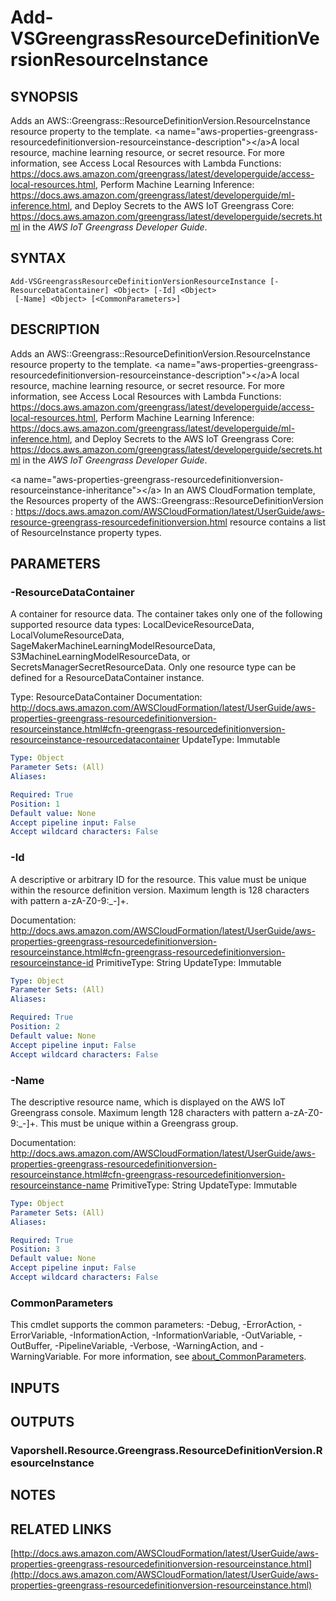 # Add-VSGreengrassResourceDefinitionVersionResourceInstance

## SYNOPSIS
Adds an AWS::Greengrass::ResourceDefinitionVersion.ResourceInstance resource property to the template.
\<a name="aws-properties-greengrass-resourcedefinitionversion-resourceinstance-description"\>\</a\>A local resource, machine learning resource, or secret resource.
For more information, see Access Local Resources with Lambda Functions: https://docs.aws.amazon.com/greengrass/latest/developerguide/access-local-resources.html, Perform Machine Learning Inference: https://docs.aws.amazon.com/greengrass/latest/developerguide/ml-inference.html, and Deploy Secrets to the AWS IoT Greengrass Core: https://docs.aws.amazon.com/greengrass/latest/developerguide/secrets.html in the *AWS IoT Greengrass Developer Guide*.

## SYNTAX

```
Add-VSGreengrassResourceDefinitionVersionResourceInstance [-ResourceDataContainer] <Object> [-Id] <Object>
 [-Name] <Object> [<CommonParameters>]
```

## DESCRIPTION
Adds an AWS::Greengrass::ResourceDefinitionVersion.ResourceInstance resource property to the template.
\<a name="aws-properties-greengrass-resourcedefinitionversion-resourceinstance-description"\>\</a\>A local resource, machine learning resource, or secret resource.
For more information, see Access Local Resources with Lambda Functions: https://docs.aws.amazon.com/greengrass/latest/developerguide/access-local-resources.html, Perform Machine Learning Inference: https://docs.aws.amazon.com/greengrass/latest/developerguide/ml-inference.html, and Deploy Secrets to the AWS IoT Greengrass Core: https://docs.aws.amazon.com/greengrass/latest/developerguide/secrets.html in the *AWS IoT Greengrass Developer Guide*.

\<a name="aws-properties-greengrass-resourcedefinitionversion-resourceinstance-inheritance"\>\</a\> In an AWS CloudFormation template, the Resources property of the  AWS::Greengrass::ResourceDefinitionVersion : https://docs.aws.amazon.com/AWSCloudFormation/latest/UserGuide/aws-resource-greengrass-resourcedefinitionversion.html resource contains a list of ResourceInstance property types.

## PARAMETERS

### -ResourceDataContainer
A container for resource data.
The container takes only one of the following supported resource data types: LocalDeviceResourceData, LocalVolumeResourceData, SageMakerMachineLearningModelResourceData, S3MachineLearningModelResourceData, or SecretsManagerSecretResourceData.
Only one resource type can be defined for a ResourceDataContainer instance.

Type: ResourceDataContainer
Documentation: http://docs.aws.amazon.com/AWSCloudFormation/latest/UserGuide/aws-properties-greengrass-resourcedefinitionversion-resourceinstance.html#cfn-greengrass-resourcedefinitionversion-resourceinstance-resourcedatacontainer
UpdateType: Immutable

```yaml
Type: Object
Parameter Sets: (All)
Aliases:

Required: True
Position: 1
Default value: None
Accept pipeline input: False
Accept wildcard characters: False
```

### -Id
A descriptive or arbitrary ID for the resource.
This value must be unique within the resource definition version.
Maximum length is 128 characters with pattern a-zA-Z0-9:_-\]+.

Documentation: http://docs.aws.amazon.com/AWSCloudFormation/latest/UserGuide/aws-properties-greengrass-resourcedefinitionversion-resourceinstance.html#cfn-greengrass-resourcedefinitionversion-resourceinstance-id
PrimitiveType: String
UpdateType: Immutable

```yaml
Type: Object
Parameter Sets: (All)
Aliases:

Required: True
Position: 2
Default value: None
Accept pipeline input: False
Accept wildcard characters: False
```

### -Name
The descriptive resource name, which is displayed on the AWS IoT Greengrass console.
Maximum length 128 characters with pattern a-zA-Z0-9:_-\]+.
This must be unique within a Greengrass group.

Documentation: http://docs.aws.amazon.com/AWSCloudFormation/latest/UserGuide/aws-properties-greengrass-resourcedefinitionversion-resourceinstance.html#cfn-greengrass-resourcedefinitionversion-resourceinstance-name
PrimitiveType: String
UpdateType: Immutable

```yaml
Type: Object
Parameter Sets: (All)
Aliases:

Required: True
Position: 3
Default value: None
Accept pipeline input: False
Accept wildcard characters: False
```

### CommonParameters
This cmdlet supports the common parameters: -Debug, -ErrorAction, -ErrorVariable, -InformationAction, -InformationVariable, -OutVariable, -OutBuffer, -PipelineVariable, -Verbose, -WarningAction, and -WarningVariable. For more information, see [about_CommonParameters](http://go.microsoft.com/fwlink/?LinkID=113216).

## INPUTS

## OUTPUTS

### Vaporshell.Resource.Greengrass.ResourceDefinitionVersion.ResourceInstance
## NOTES

## RELATED LINKS

[http://docs.aws.amazon.com/AWSCloudFormation/latest/UserGuide/aws-properties-greengrass-resourcedefinitionversion-resourceinstance.html](http://docs.aws.amazon.com/AWSCloudFormation/latest/UserGuide/aws-properties-greengrass-resourcedefinitionversion-resourceinstance.html)

